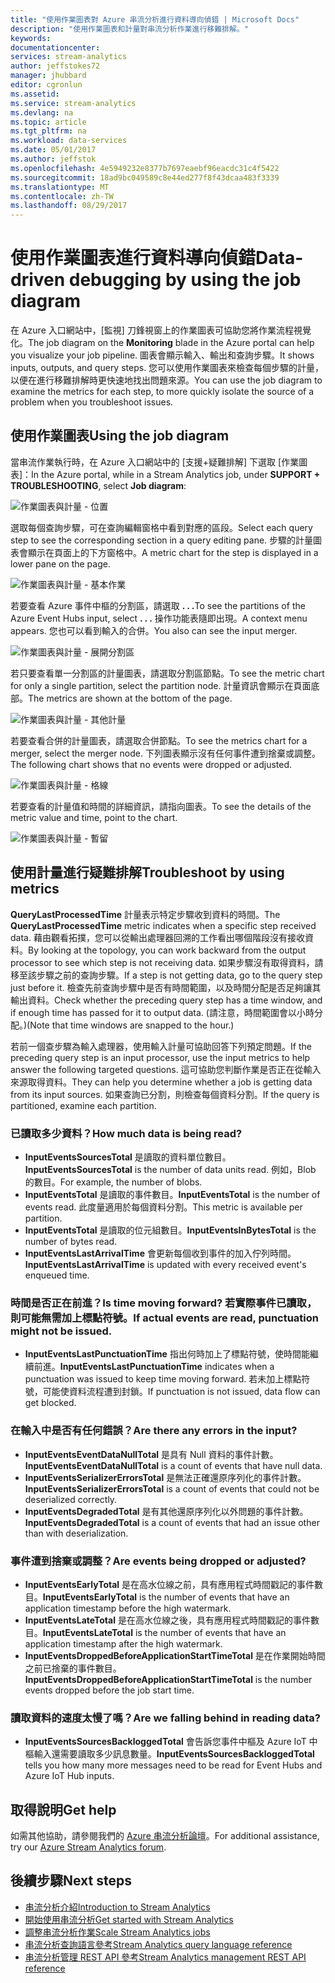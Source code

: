 ```yaml
---
title: "使用作業圖表對 Azure 串流分析進行資料導向偵錯 | Microsoft Docs"
description: "使用作業圖表和計量對串流分析作業進行移難排解。"
keywords: 
documentationcenter: 
services: stream-analytics
author: jeffstokes72
manager: jhubbard
editor: cgronlun
ms.assetid: 
ms.service: stream-analytics
ms.devlang: na
ms.topic: article
ms.tgt_pltfrm: na
ms.workload: data-services
ms.date: 05/01/2017
ms.author: jeffstok
ms.openlocfilehash: 4e5949232e8377b7697eaebf96eacdc31c4f5422
ms.sourcegitcommit: 18ad9bc049589c8e44ed277f8f43dcaa483f3339
ms.translationtype: MT
ms.contentlocale: zh-TW
ms.lasthandoff: 08/29/2017
---
```

# <a name="data-driven-debugging-by-using-the-job-diagram"></a><span data-ttu-id="c3e52-103">使用作業圖表進行資料導向偵錯</span><span class="sxs-lookup"><span data-stu-id="c3e52-103">Data-driven debugging by using the job diagram</span></span>

<span data-ttu-id="c3e52-104">在 Azure 入口網站中，[監視] 刀鋒視窗上的作業圖表可協助您將作業流程視覺化。</span><span class="sxs-lookup"><span data-stu-id="c3e52-104">The job diagram on the **Monitoring** blade in the Azure portal can help you visualize your job pipeline.</span></span> <span data-ttu-id="c3e52-105">圖表會顯示輸入、輸出和查詢步驟。</span><span class="sxs-lookup"><span data-stu-id="c3e52-105">It shows inputs, outputs, and query steps.</span></span> <span data-ttu-id="c3e52-106">您可以使用作業圖表來檢查每個步驟的計量，以便在進行移難排解時更快速地找出問題來源。</span><span class="sxs-lookup"><span data-stu-id="c3e52-106">You can use the job diagram to examine the metrics for each step, to more quickly isolate the source of a problem when you troubleshoot issues.</span></span>

## <a name="using-the-job-diagram"></a><span data-ttu-id="c3e52-107">使用作業圖表</span><span class="sxs-lookup"><span data-stu-id="c3e52-107">Using the job diagram</span></span>

<span data-ttu-id="c3e52-108">當串流作業執行時，在 Azure 入口網站中的 [支援+疑難排解] 下選取 [作業圖表]：</span><span class="sxs-lookup"><span data-stu-id="c3e52-108">In the Azure portal, while in a Stream Analytics job, under **SUPPORT + TROUBLESHOOTING**, select **Job diagram**:</span></span>

![作業圖表與計量 - 位置](./media/stream-analytics-job-diagram-with-metrics/stream-analytics-job-diagram-with-metrics-portal-1.png)

<span data-ttu-id="c3e52-110">選取每個查詢步驟，可在查詢編輯窗格中看到對應的區段。</span><span class="sxs-lookup"><span data-stu-id="c3e52-110">Select each query step to see the corresponding section in a query editing pane.</span></span> <span data-ttu-id="c3e52-111">步驟的計量圖表會顯示在頁面上的下方窗格中。</span><span class="sxs-lookup"><span data-stu-id="c3e52-111">A metric chart for the step is displayed in a lower pane on the page.</span></span>

![作業圖表與計量 - 基本作業](./media/stream-analytics-job-diagram-with-metrics/stream-analytics-job-diagram-with-metrics-portal-2.png)

<span data-ttu-id="c3e52-113">若要查看 Azure 事件中樞的分割區，請選取 **. . .**</span><span class="sxs-lookup"><span data-stu-id="c3e52-113">To see the partitions of the Azure Event Hubs input, select **. . .**</span></span> <span data-ttu-id="c3e52-114">操作功能表隨即出現。</span><span class="sxs-lookup"><span data-stu-id="c3e52-114">A context menu appears.</span></span> <span data-ttu-id="c3e52-115">您也可以看到輸入的合併。</span><span class="sxs-lookup"><span data-stu-id="c3e52-115">You also can see the input merger.</span></span>

![作業圖表與計量 - 展開分割區](./media/stream-analytics-job-diagram-with-metrics/stream-analytics-job-diagram-with-metrics-portal-3.png)

<span data-ttu-id="c3e52-117">若只要查看單一分割區的計量圖表，請選取分割區節點。</span><span class="sxs-lookup"><span data-stu-id="c3e52-117">To see the metric chart for only a single partition, select the partition node.</span></span> <span data-ttu-id="c3e52-118">計量資訊會顯示在頁面底部。</span><span class="sxs-lookup"><span data-stu-id="c3e52-118">The metrics are shown at the bottom of the page.</span></span>

![作業圖表與計量 - 其他計量](./media/stream-analytics-job-diagram-with-metrics/stream-analytics-job-diagram-with-metrics-portal-4.png)

<span data-ttu-id="c3e52-120">若要查看合併的計量圖表，請選取合併節點。</span><span class="sxs-lookup"><span data-stu-id="c3e52-120">To see the metrics chart for a merger, select the merger node.</span></span> <span data-ttu-id="c3e52-121">下列圖表顯示沒有任何事件遭到捨棄或調整。</span><span class="sxs-lookup"><span data-stu-id="c3e52-121">The following chart shows that no events were dropped or adjusted.</span></span>

![作業圖表與計量 - 格線](./media/stream-analytics-job-diagram-with-metrics/stream-analytics-job-diagram-with-metrics-portal-5.png)

<span data-ttu-id="c3e52-123">若要查看的計量值和時間的詳細資訊，請指向圖表。</span><span class="sxs-lookup"><span data-stu-id="c3e52-123">To see the details of the metric value and time, point to the chart.</span></span>

![作業圖表與計量 - 暫留](./media/stream-analytics-job-diagram-with-metrics/stream-analytics-job-diagram-with-metrics-portal-6.png)

## <a name="troubleshoot-by-using-metrics"></a><span data-ttu-id="c3e52-125">使用計量進行疑難排解</span><span class="sxs-lookup"><span data-stu-id="c3e52-125">Troubleshoot by using metrics</span></span>

<span data-ttu-id="c3e52-126">**QueryLastProcessedTime** 計量表示特定步驟收到資料的時間。</span><span class="sxs-lookup"><span data-stu-id="c3e52-126">The **QueryLastProcessedTime** metric indicates when a specific step received data.</span></span> <span data-ttu-id="c3e52-127">藉由觀看拓撲，您可以從輸出處理器回溯的工作看出哪個階段沒有接收資料。</span><span class="sxs-lookup"><span data-stu-id="c3e52-127">By looking at the topology, you can work backward from the output processor to see which step is not receiving data.</span></span> <span data-ttu-id="c3e52-128">如果步驟沒有取得資料，請移至該步驟之前的查詢步驟。</span><span class="sxs-lookup"><span data-stu-id="c3e52-128">If a step is not getting data, go to the query step just before it.</span></span> <span data-ttu-id="c3e52-129">檢查先前查詢步驟中是否有時間範圍，以及時間分配是否足夠讓其輸出資料。</span><span class="sxs-lookup"><span data-stu-id="c3e52-129">Check whether the preceding query step has a time window, and if enough time has passed for it to output data.</span></span> <span data-ttu-id="c3e52-130">(請注意，時間範圍會以小時分配。)</span><span class="sxs-lookup"><span data-stu-id="c3e52-130">(Note that time windows are snapped to the hour.)</span></span>
 
<span data-ttu-id="c3e52-131">若前一個查步驟為輸入處理器，使用輸入計量可協助回答下列預定問題。</span><span class="sxs-lookup"><span data-stu-id="c3e52-131">If the preceding query step is an input processor, use the input metrics to help answer the following targeted questions.</span></span> <span data-ttu-id="c3e52-132">這可協助您判斷作業是否正在從輸入來源取得資料。</span><span class="sxs-lookup"><span data-stu-id="c3e52-132">They can help you determine whether a job is getting data from its input sources.</span></span> <span data-ttu-id="c3e52-133">如果查詢已分割，則檢查每個資料分割。</span><span class="sxs-lookup"><span data-stu-id="c3e52-133">If the query is partitioned, examine each partition.</span></span>
 
### <a name="how-much-data-is-being-read"></a><span data-ttu-id="c3e52-134">已讀取多少資料？</span><span class="sxs-lookup"><span data-stu-id="c3e52-134">How much data is being read?</span></span>

*   <span data-ttu-id="c3e52-135">**InputEventsSourcesTotal** 是讀取的資料單位數目。</span><span class="sxs-lookup"><span data-stu-id="c3e52-135">**InputEventsSourcesTotal** is the number of data units read.</span></span> <span data-ttu-id="c3e52-136">例如，Blob 的數目。</span><span class="sxs-lookup"><span data-stu-id="c3e52-136">For example, the number of blobs.</span></span>
*   <span data-ttu-id="c3e52-137">**InputEventsTotal** 是讀取的事件數目。</span><span class="sxs-lookup"><span data-stu-id="c3e52-137">**InputEventsTotal** is the number of events read.</span></span> <span data-ttu-id="c3e52-138">此度量適用於每個資料分割。</span><span class="sxs-lookup"><span data-stu-id="c3e52-138">This metric is available per partition.</span></span>
*   <span data-ttu-id="c3e52-139">**InputEventsTotal** 是讀取的位元組數目。</span><span class="sxs-lookup"><span data-stu-id="c3e52-139">**InputEventsInBytesTotal** is the number of bytes read.</span></span>
*   <span data-ttu-id="c3e52-140">**InputEventsLastArrivalTime** 會更新每個收到事件的加入佇列時間。</span><span class="sxs-lookup"><span data-stu-id="c3e52-140">**InputEventsLastArrivalTime** is updated with every received event's enqueued time.</span></span>
 
### <a name="is-time-moving-forward-if-actual-events-are-read-punctuation-might-not-be-issued"></a><span data-ttu-id="c3e52-141">時間是否正在前進？</span><span class="sxs-lookup"><span data-stu-id="c3e52-141">Is time moving forward?</span></span> <span data-ttu-id="c3e52-142">若實際事件已讀取，則可能無需加上標點符號。</span><span class="sxs-lookup"><span data-stu-id="c3e52-142">If actual events are read, punctuation might not be issued.</span></span>

*   <span data-ttu-id="c3e52-143">**InputEventsLastPunctuationTime** 指出何時加上了標點符號，使時間能繼續前進。</span><span class="sxs-lookup"><span data-stu-id="c3e52-143">**InputEventsLastPunctuationTime** indicates when a punctuation was issued to keep time moving forward.</span></span> <span data-ttu-id="c3e52-144">若未加上標點符號，可能使資料流程遭到封鎖。</span><span class="sxs-lookup"><span data-stu-id="c3e52-144">If punctuation is not issued, data flow can get blocked.</span></span>
 
### <a name="are-there-any-errors-in-the-input"></a><span data-ttu-id="c3e52-145">在輸入中是否有任何錯誤？</span><span class="sxs-lookup"><span data-stu-id="c3e52-145">Are there any errors in the input?</span></span>

*   <span data-ttu-id="c3e52-146">**InputEventsEventDataNullTotal** 是具有 Null 資料的事件計數。</span><span class="sxs-lookup"><span data-stu-id="c3e52-146">**InputEventsEventDataNullTotal** is a count of events that have null data.</span></span>
*   <span data-ttu-id="c3e52-147">**InputEventsSerializerErrorsTotal** 是無法正確還原序列化的事件計數。</span><span class="sxs-lookup"><span data-stu-id="c3e52-147">**InputEventsSerializerErrorsTotal** is a count of events that could not be deserialized correctly.</span></span>
*   <span data-ttu-id="c3e52-148">**InputEventsDegradedTotal** 是有其他還原序列化以外問題的事件計數。</span><span class="sxs-lookup"><span data-stu-id="c3e52-148">**InputEventsDegradedTotal** is a count of events that had an issue other than with deserialization.</span></span>
 
### <a name="are-events-being-dropped-or-adjusted"></a><span data-ttu-id="c3e52-149">事件遭到捨棄或調整？</span><span class="sxs-lookup"><span data-stu-id="c3e52-149">Are events being dropped or adjusted?</span></span>

*   <span data-ttu-id="c3e52-150">**InputEventsEarlyTotal** 是在高水位線之前，具有應用程式時間戳記的事件數目。</span><span class="sxs-lookup"><span data-stu-id="c3e52-150">**InputEventsEarlyTotal** is the number of events that have an application timestamp before the high watermark.</span></span>
*   <span data-ttu-id="c3e52-151">**InputEventsLateTotal** 是在高水位線之後，具有應用程式時間戳記的事件數目。</span><span class="sxs-lookup"><span data-stu-id="c3e52-151">**InputEventsLateTotal** is the number of events that have an application timestamp after the high watermark.</span></span>
*   <span data-ttu-id="c3e52-152">**InputEventsDroppedBeforeApplicationStartTimeTotal** 是在作業開始時間之前已捨棄的事件數目。</span><span class="sxs-lookup"><span data-stu-id="c3e52-152">**InputEventsDroppedBeforeApplicationStartTimeTotal** is the number events dropped before the job start time.</span></span>
 
### <a name="are-we-falling-behind-in-reading-data"></a><span data-ttu-id="c3e52-153">讀取資料的速度太慢了嗎？</span><span class="sxs-lookup"><span data-stu-id="c3e52-153">Are we falling behind in reading data?</span></span>

*   <span data-ttu-id="c3e52-154">**InputEventsSourcesBackloggedTotal** 會告訴您事件中樞及 Azure IoT 中樞輸入還需要讀取多少訊息數量。</span><span class="sxs-lookup"><span data-stu-id="c3e52-154">**InputEventsSourcesBackloggedTotal** tells you how many more messages need to be read for Event Hubs and Azure IoT Hub inputs.</span></span>


## <a name="get-help"></a><span data-ttu-id="c3e52-155">取得說明</span><span class="sxs-lookup"><span data-stu-id="c3e52-155">Get help</span></span>
<span data-ttu-id="c3e52-156">如需其他協助，請參閱我們的 [Azure 串流分析論壇](https://social.msdn.microsoft.com/Forums/en-US/home?forum=AzureStreamAnalytics)。</span><span class="sxs-lookup"><span data-stu-id="c3e52-156">For additional assistance, try our [Azure Stream Analytics forum](https://social.msdn.microsoft.com/Forums/en-US/home?forum=AzureStreamAnalytics).</span></span>

## <a name="next-steps"></a><span data-ttu-id="c3e52-157">後續步驟</span><span class="sxs-lookup"><span data-stu-id="c3e52-157">Next steps</span></span>
* [<span data-ttu-id="c3e52-158">串流分析介紹</span><span class="sxs-lookup"><span data-stu-id="c3e52-158">Introduction to Stream Analytics</span></span>](stream-analytics-introduction.md)
* [<span data-ttu-id="c3e52-159">開始使用串流分析</span><span class="sxs-lookup"><span data-stu-id="c3e52-159">Get started with Stream Analytics</span></span>](stream-analytics-real-time-fraud-detection.md)
* [<span data-ttu-id="c3e52-160">調整串流分析作業</span><span class="sxs-lookup"><span data-stu-id="c3e52-160">Scale Stream Analytics jobs</span></span>](stream-analytics-scale-jobs.md)
* [<span data-ttu-id="c3e52-161">串流分析查詢語言參考</span><span class="sxs-lookup"><span data-stu-id="c3e52-161">Stream Analytics query language reference</span></span>](https://msdn.microsoft.com/library/azure/dn834998.aspx)
* [<span data-ttu-id="c3e52-162">串流分析管理 REST API 參考</span><span class="sxs-lookup"><span data-stu-id="c3e52-162">Stream Analytics management REST API reference</span></span>](https://msdn.microsoft.com/library/azure/dn835031.aspx)
